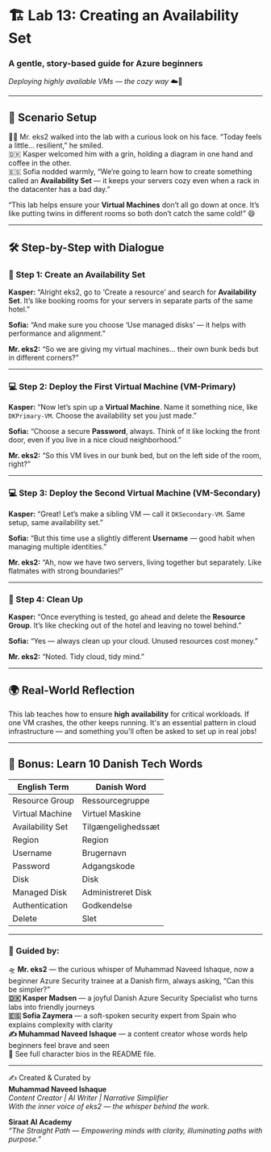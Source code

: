 
# 🏗️ Lab 13: Creating an Availability Set

### A gentle, story-based guide for Azure beginners  
_Deploying highly available VMs — the cozy way_ ☁️🧡

---

## 🔮 Scenario Setup

👨‍💼 Mr. eks2 walked into the lab with a curious look on his face. “Today feels a little… resilient,” he smiled.  
🇩🇰 Kasper welcomed him with a grin, holding a diagram in one hand and coffee in the other.  
🇪🇸 Sofia nodded warmly, “We’re going to learn how to create something called an **Availability Set** — it keeps your servers cozy even when a rack in the datacenter has a bad day.”

“This lab helps ensure your **Virtual Machines** don’t all go down at once. It’s like putting twins in different rooms so both don’t catch the same cold!” 😄

---

## 🛠️ Step-by-Step with Dialogue

### 🧱 Step 1: Create an Availability Set

**Kasper:** “Alright eks2, go to ‘Create a resource’ and search for **Availability Set**. It’s like booking rooms for your servers in separate parts of the same hotel.”

**Sofia:** “And make sure you choose ‘Use managed disks’ — it helps with performance and alignment.”

**Mr. eks2:** “So we are giving my virtual machines... their own bunk beds but in different corners?”

---

### 💻 Step 2: Deploy the First Virtual Machine (VM-Primary)

**Kasper:** “Now let’s spin up a **Virtual Machine**. Name it something nice, like `DKPrimary-VM`. Choose the availability set you just made.”

**Sofia:** “Choose a secure **Password**, always. Think of it like locking the front door, even if you live in a nice cloud neighborhood.”

**Mr. eks2:** “So this VM lives in our bunk bed, but on the left side of the room, right?”

---

### 💻 Step 3: Deploy the Second Virtual Machine (VM-Secondary)

**Kasper:** “Great! Let’s make a sibling VM — call it `DKSecondary-VM`. Same setup, same availability set.”

**Sofia:** “But this time use a slightly different **Username** — good habit when managing multiple identities.”

**Mr. eks2:** “Ah, now we have two servers, living together but separately. Like flatmates with strong boundaries!”

---

### 🧹 Step 4: Clean Up

**Kasper:** “Once everything is tested, go ahead and delete the **Resource Group**. It’s like checking out of the hotel and leaving no towel behind.”

**Sofia:** “Yes — always clean up your cloud. Unused resources cost money.”

**Mr. eks2:** “Noted. Tidy cloud, tidy mind.”

---

## 🌍 Real-World Reflection

This lab teaches how to ensure **high availability** for critical workloads. If one VM crashes, the other keeps running. It's an essential pattern in cloud infrastructure — and something you'll often be asked to set up in real jobs!

---

## 📘 Bonus: Learn 10 Danish Tech Words

| English Term         | Danish Word         |
|----------------------|---------------------|
| Resource Group       | Ressourcegruppe     |
| Virtual Machine      | Virtuel Maskine     |
| Availability Set     | Tilgængelighedssæt  |
| Region               | Region              |
| Username             | Brugernavn          |
| Password             | Adgangskode         |
| Disk                 | Disk                |
| Managed Disk         | Administreret Disk  |
| Authentication       | Godkendelse         |
| Delete               | Slet                |

---

### 🧾 Guided by:
🛸 **Mr. eks2** — the curious whisper of Muhammad Naveed Ishaque, now a beginner Azure Security trainee at a Danish firm, always asking, “Can this be simpler?”  
**🇩🇰 Kasper Madsen** — a joyful Danish Azure Security Specialist who turns labs into friendly journeys  
**🇪🇸 Sofia Zaymera** — a soft-spoken security expert from Spain who explains complexity with clarity  
**✍️ Muhammad Naveed Ishaque** — a content creator whose words help beginners feel brave and seen  
🔎 See full character bios in the README file.

---

✍️ Created & Curated by  
**Muhammad Naveed Ishaque**  
_Content Creator | AI Writer | Narrative Simplifier_  
_With the inner voice of eks2 — the whisper behind the work._  

**Siraat AI Academy**  
_“The Straight Path — Empowering minds with clarity, illuminating paths with purpose.”_
